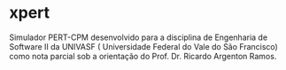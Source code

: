 # xpert
Simulador PERT-CPM desenvolvido para a disciplina de Engenharia de Software II da UNIVASF ( Universidade Federal do Vale do São Francisco) como nota parcial sob a orientação do Prof. Dr. Ricardo Argenton Ramos. 
